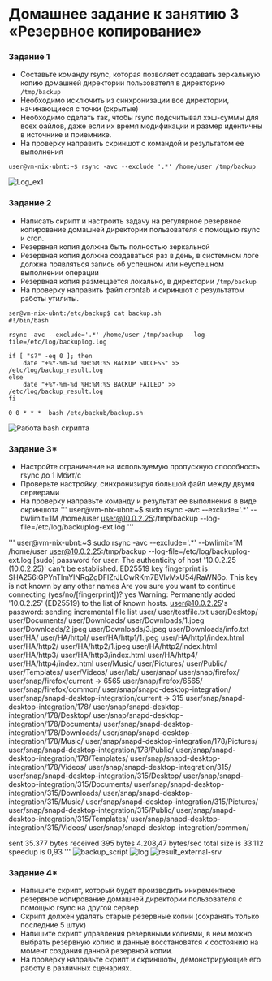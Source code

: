 # Домашнее задание к занятию 3 «Резервное копирование»

### Задание 1
- Составьте команду rsync, которая позволяет создавать зеркальную копию домашней директории пользователя в директорию `/tmp/backup`
- Необходимо исключить из синхронизации все директории, начинающиеся с точки (скрытые)
- Необходимо сделать так, чтобы rsync подсчитывал хэш-суммы для всех файлов, даже если их время модификации и размер идентичны в источнике и приемнике.
- На проверку направить скриншот с командой и результатом ее выполнения

```
user@vm-nix-ubnt:~$ rsync -avc --exclude '.*' /home/user /tmp/backup
```
![Log_ex1](image.png)


### Задание 2
- Написать скрипт и настроить задачу на регулярное резервное копирование домашней директории пользователя с помощью rsync и cron.
- Резервная копия должна быть полностью зеркальной
- Резервная копия должна создаваться раз в день, в системном логе должна появляться запись об успешном или неуспешном выполнении операции
- Резервная копия размещается локально, в директории `/tmp/backup`
- На проверку направить файл crontab и скриншот с результатом работы утилиты.

```
ser@vm-nix-ubnt:/etc/backup$ cat backup.sh
#!/bin/bash

rsync -avc --exclude='.*' /home/user /tmp/backup --log-file=/etc/log/backuplog.log

if [ "$?" -eq 0 ]; then
    date "+%Y-%m-%d %H:%M:%S BACKUP SUCCESS" >> /etc/log/backup_result.log
else
    date "+%Y-%m-%d %H:%M:%S BACKUP FAILED" >> /etc/log/backup_result.log
fi
```
```
0 0 * * *  bash /etc/backub/backup.sh
```

![Работа bash скрипта](image-1.png)


### Задание 3*
- Настройте ограничение на используемую пропускную способность rsync до 1 Мбит/c
- Проверьте настройку, синхронизируя большой файл между двумя серверами
- На проверку направьте команду и результат ее выполнения в виде скриншота
'''
user@vm-nix-ubnt:~$ sudo rsync -avc --exclude='.*' --bwlimit=1M /home/user user@10.0.2.25:/tmp/backup --log-file=/etc/log/backuplog-ext.log
'''

'''
user@vm-nix-ubnt:~$ sudo rsync -avc --exclude='.*' --bwlimit=1M /home/user user@10.0.2.25:/tmp/backup --log-file=/etc/log/backuplog-ext.log
[sudo] password for user: 
The authenticity of host '10.0.2.25 (10.0.2.25)' can't be established.
ED25519 key fingerprint is SHA256:GPYnTlmYlNRgZgDFlZrJLCwRKm7BVlvMxU54/RaWN6o.
This key is not known by any other names
Are you sure you want to continue connecting (yes/no/[fingerprint])? yes
Warning: Permanently added '10.0.2.25' (ED25519) to the list of known hosts.
user@10.0.2.25's password: 
sending incremental file list
user/
user/testfile.txt
user/Desktop/
user/Documents/
user/Downloads/
user/Downloads/1.jpeg
user/Downloads/2.jpeg
user/Downloads/3.jpeg
user/Downloads/info.txt
user/HA/
user/HA/http1/
user/HA/http1/1.jpeg
user/HA/http1/index.html
user/HA/http2/
user/HA/http2/1.jpeg
user/HA/http2/index.html
user/HA/http3/
user/HA/http3/index.html
user/HA/http4/
user/HA/http4/index.html
user/Music/
user/Pictures/
user/Public/
user/Templates/
user/Videos/
user/lab/
user/snap/
user/snap/firefox/
user/snap/firefox/current -> 6565
user/snap/firefox/6565/
user/snap/firefox/common/
user/snap/snapd-desktop-integration/
user/snap/snapd-desktop-integration/current -> 315
user/snap/snapd-desktop-integration/178/
user/snap/snapd-desktop-integration/178/Desktop/
user/snap/snapd-desktop-integration/178/Documents/
user/snap/snapd-desktop-integration/178/Downloads/
user/snap/snapd-desktop-integration/178/Music/
user/snap/snapd-desktop-integration/178/Pictures/
user/snap/snapd-desktop-integration/178/Public/
user/snap/snapd-desktop-integration/178/Templates/
user/snap/snapd-desktop-integration/178/Videos/
user/snap/snapd-desktop-integration/315/
user/snap/snapd-desktop-integration/315/Desktop/
user/snap/snapd-desktop-integration/315/Documents/
user/snap/snapd-desktop-integration/315/Downloads/
user/snap/snapd-desktop-integration/315/Music/
user/snap/snapd-desktop-integration/315/Pictures/
user/snap/snapd-desktop-integration/315/Public/
user/snap/snapd-desktop-integration/315/Templates/
user/snap/snapd-desktop-integration/315/Videos/
user/snap/snapd-desktop-integration/common/

sent 35.377 bytes  received 395 bytes  4.208,47 bytes/sec
total size is 33.112  speedup is 0,93
'''
![backup_script](image-2.png)
![log](image-3.png)
![result_external-srv](image-4.png)

### Задание 4*
- Напишите скрипт, который будет производить инкрементное резервное копирование домашней директории пользователя с помощью rsync на другой сервер
- Скрипт должен удалять старые резервные копии (сохранять только последние 5 штук)
- Напишите скрипт управления резервными копиями, в нем можно выбрать резервную копию и данные восстановятся к состоянию на момент создания данной резервной копии.
- На проверку направьте скрипт и скриншоты, демонстрирующие его работу в различных сценариях.
